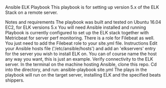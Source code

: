 Ansible ELK Playbook
This playbook is for setting up version 5.x of the ELK Stack on a remote server.

Notes and requirements
The playbook was built and tested on Ubuntu 16.04 EC2, for ELK versions 5.x
You will need Ansible installed and running
Playbook is currently configured to set up the ELK stack together with Metricbeat for server perf monitoring. There is a role for Filebeat as well. You just need to add the Filebeat role to your site.yml file.
Instructions
Edit your Ansible hosts file ('/etc/ansible/hosts') and add an 'elkservers' entry for the server you wish to install ELK on. You can of course name the host any way you want, this is just an example.
Verify connectivity to the ELK server.
In the terminal on the machine hosting Ansible, clone this repo.
Cd into the directory, and run: ansible-playbook site.yml
The plays in the playbook will run on the target server, installing ELK and the specified beats shippers.
